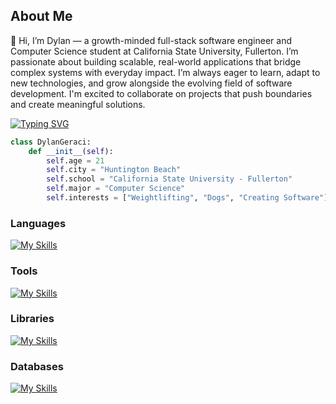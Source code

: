 ## About Me
👋 Hi, I’m Dylan — a growth-minded full-stack software engineer and Computer Science student at California State University, Fullerton. I’m passionate about building scalable, real-world applications that bridge complex systems with everyday impact. I’m always eager to learn, adapt to new technologies, and grow alongside the evolving field of software development. I'm excited to collaborate on projects that push boundaries and create meaningful solutions.



[![Typing SVG](https://readme-typing-svg.demolab.com?font=Fira+Code&pause=1000&color=65F7CE&width=435&lines=Always+Learning+new+Frameworks;Backend-focused+Developer;Interested+in+ML+and+Data+Science)](https://git.io/typing-svg)

```python
class DylanGeraci:
    def __init__(self):
        self.age = 21
        self.city = "Huntington Beach"
        self.school = "California State University - Fullerton"
        self.major = "Computer Science"
        self.interests = ["Weightlifting", "Dogs", "Creating Software"]
```

### Languages
[![My Skills](https://skillicons.dev/icons?i=py,cpp,c,js,java&perline=6)](https://skillicons.dev)

### Tools
[![My Skills](https://skillicons.dev/icons?i=azure,git,github,vscode,vim&perline=6)](https://skillicons.dev)

### Libraries
[![My Skills](https://skillicons.dev/icons?i=tensorflow,pytorch,fastapi&perline=6)](https://skillicons.dev)

### Databases
[![My Skills](https://skillicons.dev/icons?i=mysql,sqlite,mongodb&perline=6)](https://skillicons.dev)
